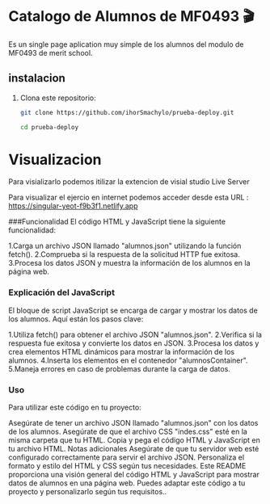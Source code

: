 # Catalogo de Alumnos de MF0493 🎬

Es un single page aplication muy simple de los alumnos del modulo de MF0493 de merit school.

## instalacion 

1. Clona este repositorio:

   ```bash
   git clone https://github.com/ihorSmachylo/prueba-deploy.git
   ```
    ```bash
   cd prueba-deploy
   ```


# Visualizacion  

 Para visializarlo podemos itilizar la extencion de visial studio Live Server

Para visualizar el ejercio en internet podemos  acceder desde esta URL : 
https://singular-yeot-f9b3f1.netlify.app

###Funcionalidad
El código HTML y JavaScript tiene la siguiente funcionalidad:

1.Carga un archivo JSON llamado "alumnos.json" utilizando la función fetch().
2.Comprueba si la respuesta de la solicitud HTTP fue exitosa.
3.Procesa los datos JSON y muestra la información de los alumnos en la página web.

### Explicación del JavaScript

El bloque de script JavaScript se encarga de cargar y mostrar los datos de los alumnos. Aquí están los pasos clave:

1.Utiliza fetch() para obtener el archivo JSON "alumnos.json".
2.Verifica si la respuesta fue exitosa y convierte los datos en JSON.
3.Procesa los datos y crea elementos HTML dinámicos para mostrar la información de los alumnos.
4.Inserta los elementos en el contenedor "alumnosContainer".
5.Maneja errores en caso de problemas durante la carga de datos.


### Uso

Para utilizar este código en tu proyecto:

Asegúrate de tener un archivo JSON llamado "alumnos.json" con los datos de los alumnos.
Asegúrate de que el archivo CSS "indes.css" esté en la misma carpeta que tu HTML.
Copia y pega el código HTML y JavaScript en tu archivo HTML.
Notas adicionales
Asegúrate de que tu servidor web esté configurado correctamente para servir el archivo JSON.
Personaliza el formato y estilo del HTML y CSS según tus necesidades.
Este README proporciona una visión general del código HTML y JavaScript para mostrar datos de alumnos en una página web. Puedes adaptar este código a tu proyecto y personalizarlo según tus requisitos..